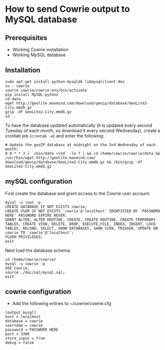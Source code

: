# How to send Cowrie output to MySQL database

## Prerequisites

* Working Cowrie installation
* Working MySQL database

## Installation

```
sudo apt-get install python-mysqldb libmysqlclient-dev
su - cowrie
source cowrie/cowrie-env/bin/activate
pip install MySQL-python
cd data
wget http://geolite.maxmind.com/download/geoip/database/GeoLite2-City.mmdb.gz
gzip -df GeoLite2-City.mmdb.gz
cd ..
```

To have the database updated automatically (it is updated every second Tuesday
of each month, so download it every second Wednesday), create a crontab job
(`crontab -e`) and enter the following:

```
# Update the geoIP database at midnight on the 2nd Wednesday of each month:
0 0 * * 3 [ `/bin/date +\%d` -le 7 ] && cd /home/cowrie/cowrie/data && /usr/bin/wget http://geolite.maxmind.com/       download/geoip/database/GeoLite2-City.mmdb.gz && /bin/gzip -df GeoLite2-City.mmdb.gz
```

## mySQL configuration

First create the database and grant access to the Cowrie user account:
```
mysql -u root -p
CREATE DATABASE IF NOT EXISTS cowrie;
CREATE USER IF NOT EXISTS 'cowrie'@'localhost' IDENTIFIED BY 'PASSWORD HERE' PASSWORD EXPIRE NEVER;
GRANT ALTER, ALTER ROUTINE, CREATE, CREATE ROUTINE, CREATE TEMPORARY TABLES, CREATE VIEW, DELETE, DROP, EXECUTE,FILE, INDEX, INSERT, LOCK TABLES, RELOAD, SELECT, SHOW DATABASES, SHOW VIEW, TRIGGER, UPDATE ON cowrie TO 'cowrie'@'localhost';
FLUSH PRIVILEGES;
exit
```

Next load the database schema:
```
cd /home/cowrie/cowrie/
mysql -u cowrie -p
USE cowrie;
source ./doc/sql/mysql.sql;
exit
```

## cowrie configuration

* Add the following entries to ~/cowrie/cowrie.cfg

```
[output_mysql]
host = localhost
database = cowrie
username = cowrie
password = PASSWORD HERE
port = 3306
store_input = true
debug = false
```

